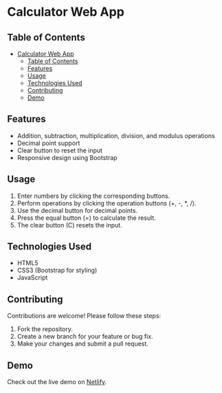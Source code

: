 # Calculator Web App

## Table of Contents

- [Calculator Web App](#calculator-web-app)
  - [Table of Contents](#table-of-contents)
  - [Features](#features)
  - [Usage](#usage)
  - [Technologies Used](#technologies-used)
  - [Contributing](#contributing)
  - [Demo](#demo)

## Features

- Addition, subtraction, multiplication, division, and modulus operations
- Decimal point support
- Clear button to reset the input
- Responsive design using Bootstrap

## Usage

1. Enter numbers by clicking the corresponding buttons.
2. Perform operations by clicking the operation buttons (+, -, *, /).
3. Use the decimal button for decimal points.
4. Press the equal button (=) to calculate the result.
5. The clear button (C) resets the input.

## Technologies Used

- HTML5
- CSS3 (Bootstrap for styling)
- JavaScript

## Contributing

Contributions are welcome! Please follow these steps:

1. Fork the repository.
2. Create a new branch for your feature or bug fix.
3. Make your changes and submit a pull request.

## Demo

Check out the live demo on [Netlify](https://netlify-calculator.netlify.app).
